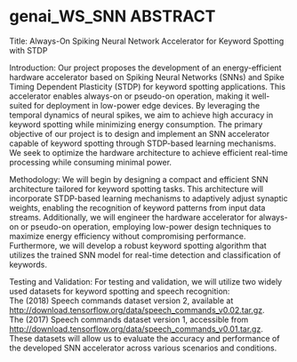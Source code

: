 # genai_WS_SNN ABSTRACT
Title: Always-On Spiking Neural Network Accelerator for Keyword Spotting with STDP  


Introduction:
Our project proposes the development of an energy-efficient hardware accelerator based on Spiking Neural Networks (SNNs) and Spike Timing Dependent Plasticity (STDP) for keyword spotting applications. This accelerator enables always-on or pseudo-on operation, making it well-suited for deployment in low-power edge devices. By leveraging the temporal dynamics of neural spikes, we aim to achieve high accuracy in keyword spotting while minimizing energy consumption. The primary objective of our project is to design and implement an SNN accelerator capable of keyword spotting through STDP-based learning mechanisms. We seek to optimize the hardware architecture to achieve efficient real-time processing while consuming minimal power.


Methodology:
We will begin by designing a compact and efficient SNN architecture tailored for keyword spotting tasks. This architecture will incorporate STDP-based learning mechanisms to adaptively adjust synaptic weights, enabling the recognition of keyword patterns from input data streams. Additionally, we will engineer the hardware accelerator for always-on or pseudo-on operation, employing low-power design techniques to maximize energy efficiency without compromising performance. Furthermore, we will develop a robust keyword spotting algorithm that utilizes the trained SNN model for real-time detection and classification of keywords.


Testing and Validation:
For testing and validation, we will utilize two widely used datasets for keyword spotting and speech recognition:  
The (2018) Speech commands dataset version 2, available at http://download.tensorflow.org/data/speech_commands_v0.02.tar.gz.  
The (2017) Speech commands dataset version 1, accessible from http://download.tensorflow.org/data/speech_commands_v0.01.tar.gz.  
These datasets will allow us to evaluate the accuracy and performance of the developed SNN accelerator across various scenarios and conditions.
